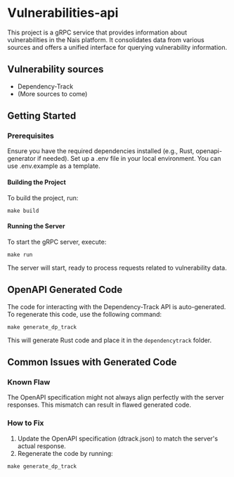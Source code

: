 # Vulnerabilities-api

This project is a gRPC service that provides information about vulnerabilities in the Nais platform. It consolidates
data from various sources and offers a unified interface for querying vulnerability information.

## Vulnerability sources

* Dependency-Track
* (More sources to come)

## Getting Started

### Prerequisites

Ensure you have the required dependencies installed (e.g., Rust, openapi-generator if needed).
Set up a .env file in your local environment. You can use .env.example as a template.

#### Building the Project

To build the project, run:

```shell
make build
```

#### Running the Server

To start the gRPC server, execute:

```shell
make run
```

The server will start, ready to process requests related to vulnerability data.

## OpenAPI Generated Code

The code for interacting with the Dependency-Track API is auto-generated.
To regenerate this code, use the following command:

```shell
make generate_dp_track
```

This will generate Rust code and place it in the `dependencytrack` folder.

## Common Issues with Generated Code

### Known Flaw

The OpenAPI specification might not always align perfectly with the server responses. This mismatch can result in flawed
generated code.

### How to Fix

1. Update the OpenAPI specification (dtrack.json) to match the server's actual response.
2. Regenerate the code by running:

```shell
make generate_dp_track
```
